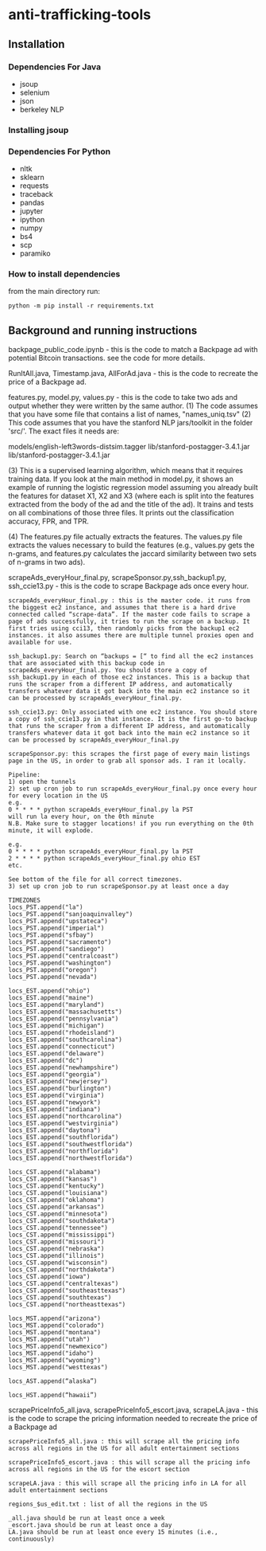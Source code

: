 # anti-trafficking-tools

## Installation

### Dependencies For Java

* jsoup
* selenium
* json
* berkeley NLP

### Installing jsoup

### Dependencies For Python

* nltk
* sklearn
* requests
* traceback
* pandas
* jupyter
* ipython
* numpy
* bs4
* scp
* paramiko

### How to install dependencies

from the main directory run:

`python -m pip install -r requirements.txt`

## Background and running instructions

backpage_public_code.ipynb - this is the code to match a Backpage ad with potential Bitcoin transactions. see the code for more details.


RunItAll.java, Timestamp.java, AllForAd.java - this is the code to recreate the price of a Backpage ad.


features.py, model.py, values.py - this is the code to take two ads and output whether they were written by the same author.
(1) The code assumes that you have some file that contains a list of names, "names_uniq.tsv"
(2) This code assumes that you have the stanford NLP jars/toolkit in the folder 'src/'. The exact files it needs are:

models/english-left3words-distsim.tagger
lib/stanford-postagger-3.4.1.jar
lib/stanford-postagger-3.4.1.jar

(3) This is a supervised learning algorithm, which means that it requires training data. If you look at the main method in model.py, it shows an example of running the logistic regression model assuming you already built the features for dataset X1, X2 and X3 (where each is split into the features extracted from the body of the ad and the title of the ad). It trains and tests on all combinations of those three files. It prints out the classification accuracy, FPR, and TPR.

(4) The features.py file actually extracts the features. The values.py file extracts the values necessary to build the features (e.g., values.py gets the n-grams, and features.py calculates the jaccard similarity between two sets of n-grams in two ads).

scrapeAds_everyHour_final.py, scrapeSponsor.py,ssh_backup1.py, ssh_ccie13.py - this is the code to scrape Backpage ads once every hour.
    
    scrapeAds_everyHour_final.py : this is the master code. it runs from the biggest ec2 instance, and assumes that there is a hard drive connected called “scrape-data”. If the master code fails to scrape a page of ads successfully, it tries to run the scrape on a backup. It first tries using cci13, then randomly picks from the backup1 ec2 instances. it also assumes there are multiple tunnel proxies open and available for use.

    ssh_backup1.py: Search on “backups = [“ to find all the ec2 instances that are associated with this backup code in scrapeAds_everyHour_final.py. You should store a copy of ssh_backup1.py in each of those ec2 instances. This is a backup that runs the scraper from a different IP address, and automatically transfers whatever data it got back into the main ec2 instance so it can be processed by scrapeAds_everyHour_final.py.

    ssh_ccie13.py: Only associated with one ec2 instance. You should store a copy of ssh_ccie13.py in that instance. It is the first go-to backup that runs the scraper from a different IP address, and automatically transfers whatever data it got back into the main ec2 instance so it can be processed by scrapeAds_everyHour_final.py

    scrapeSponsor.py: this scrapes the first page of every main listings page in the US, in order to grab all sponsor ads. I ran it locally. 

    Pipeline:
    1) open the tunnels
    2) set up cron job to run scrapeAds_everyHour_final.py once every hour for every location in the US
    e.g.
    0 * * * * python scrapeAds_everyHour_final.py la PST
    will run la every hour, on the 0th minute
    N.B. Make sure to stagger locations! if you run everything on the 0th minute, it will explode.

    e.g.
    0 * * * * python scrapeAds_everyHour_final.py la PST
    2 * * * * python scrapeAds_everyHour_final.py ohio EST
    etc.

    See bottom of the file for all correct timezones.
    3) set up cron job to run scrapeSponsor.py at least once a day

    TIMEZONES
    locs_PST.append("la")
    locs_PST.append("sanjoaquinvalley")
    locs_PST.append("upstateca")
    locs_PST.append("imperial")
    locs_PST.append("sfbay")
    locs_PST.append("sacramento")
    locs_PST.append("sandiego")
    locs_PST.append("centralcoast")
    locs_PST.append("washington")
    locs_PST.append("oregon")
    locs_PST.append("nevada")

    locs_EST.append("ohio")
    locs_EST.append("maine")
    locs_EST.append("maryland")
    locs_EST.append("massachusetts")
    locs_EST.append("pennsylvania")
    locs_EST.append("michigan")
    locs_EST.append("rhodeisland")
    locs_EST.append("southcarolina")
    locs_EST.append("connecticut")
    locs_EST.append("delaware")
    locs_EST.append("dc")
    locs_EST.append("newhampshire")
    locs_EST.append("georgia")
    locs_EST.append("newjersey")
    locs_EST.append("burlington")
    locs_EST.append("virginia")
    locs_EST.append("newyork")
    locs_EST.append("indiana")
    locs_EST.append("northcarolina")
    locs_EST.append("westvirginia")
    locs_EST.append("daytona")
    locs_EST.append("southflorida")
    locs_EST.append("southwestflorida")
    locs_EST.append("northflorida")
    locs_EST.append("northwestflorida")

    locs_CST.append("alabama")
    locs_CST.append("kansas")
    locs_CST.append("kentucky")
    locs_CST.append("louisiana")
    locs_CST.append("oklahoma")
    locs_CST.append("arkansas")
    locs_CST.append("minnesota")
    locs_CST.append("southdakota")
    locs_CST.append("tennessee")
    locs_CST.append("mississippi")
    locs_CST.append("missouri")
    locs_CST.append("nebraska")
    locs_CST.append("illinois")
    locs_CST.append("wisconsin")
    locs_CST.append("northdakota")
    locs_CST.append("iowa")
    locs_CST.append("centraltexas")
    locs_CST.append("southeasttexas")
    locs_CST.append("southtexas")
    locs_CST.append("northeasttexas")

    locs_MST.append("arizona")
    locs_MST.append("colorado")
    locs_MST.append("montana")
    locs_MST.append("utah")
    locs_MST.append("newmexico")
    locs_MST.append("idaho")
    locs_MST.append("wyoming")
    locs_MST.append("westtexas")

    locs_AST.append(“alaska”)

    locs_HST.append(“hawaii”)
    
scrapePriceInfo5_all.java, scrapePriceInfo5_escort.java, scrapeLA.java -  this is the code to scrape the pricing information needed to recreate the price of a Backpage ad

    scrapePriceInfo5_all.java : this will scrape all the pricing info across all regions in the US for all adult entertainment sections

    scrapePriceInfo5_escort.java : this will scrape all the pricing info across all regions in the US for the escort section

    scrapeLA.java : this will scrape all the pricing info in LA for all adult entertainment sections

    regions_$us_edit.txt : list of all the regions in the US

    _all.java should be run at least once a week
    _escort.java should be run at least once a day
    LA.java should be run at least once every 15 minutes (i.e., continuously)

